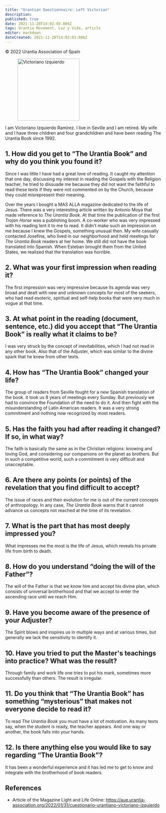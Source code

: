 ```yaml
---
title: "Urantian Questionnaire: Left Victorian"
description: 
published: true
date: 2021-11-28T14:02:03.086Z
tags: Urantia Movement, Luz y Vida, article
editor: markdown
dateCreated: 2021-11-28T14:02:03.086Z
---
```


<p class="v-card v-sheet theme--light gray lighten-3 px-2">© 2022 Urantia Association of Spain</p>


<figure id="Figure_1" class="image urantiapedia">
<img src="/image/article/Luz_y_Vida/LyV_2022_02/Victor-Izquierdo.jpg" alt="Victoriano Izquierdo" width="200">
</figure>

I am Victoriano Izquierdo Ramírez. I live in Seville and I am retired. My wife and I have three children and four grandchildren and have been reading The Urantia Book since 1992.

## 1. How did you get to “The Urantia Book” and why do you think you found it?

Since I was little I have had a great love of reading. It caught my attention that one day, discussing my interest in reading the Gospels with the Religion teacher, he tried to dissuade me because they did not want the faithful to read these texts if they were not commented on by the Church, because they could misrepresent their meaning.

Over the years I bought a MAS ALLA magazine dedicated to the life of Jesus. There was a very interesting article written by Antonio Moya that made reference to _The Urantia Book_. At that time the publication of the first _Trojan Horse_ was a publishing boom. A co-worker who was very impressed with his reading lent it to me to read. It didn't make such an impression on me because I knew the Gospels, something unusual then. My wife casually contacted Josefina, who lived in our neighborhood and held meetings for _The Urantia Book_ readers at her home. We still did not have the book translated into Spanish. When Esteban brought them from the United States, we realized that the translation was horrible.

## 2. What was your first impression when reading it?

The first impression was very impressive because its agenda was very broad and dealt with new and unknown concepts for most of the seekers, who had read esoteric, spiritual and self-help books that were very much in vogue at that time.

## 3. At what point in the reading (document, sentence, etc.) did you accept that “The Urantia Book” is really what it claims to be?

I was very struck by the concept of inevitabilities, which I had not read in any other book. Also that of the Adjuster, which was similar to the divine spark that he knew from other texts.

## 4. How has “The Urantia Book” changed your life?

The group of readers from Seville fought for a new Spanish translation of the book. it took us 8 years of meetings every Sunday. But previously we had to convince the Foundation of the need to do it. And then fight with the misunderstanding of Latin American readers. It was a very strong commitment and nothing now recognized by most readers.

## 5. Has the faith you had after reading it changed? If so, in what way?

The faith is basically the same as in the Christian religions: knowing and loving God, and considering our companions on the planet as brothers. But in such a competitive world, such a commitment is very difficult and unacceptable.

## 6. Are there any points (or points) of the revelation that you find difficult to accept?

The issue of races and their evolution for me is out of the current concepts of anthropology. In any case, _The Urantia Book_ warns that it cannot advance us concepts not reached at the time of its revelation.

## 7. What is the part that has most deeply impressed you?

What impresses me the most is the life of Jesus, which reveals his private life from birth to death.

## 8. How do you understand “doing the will of the Father”?

The will of the Father is that we know him and accept his divine plan, which consists of universal brotherhood and that we accept to enter the ascending race until we reach Him.

## 9. Have you become aware of the presence of your Adjuster?

The Spirit blows and inspires us in multiple ways and at various times, but generally we lack the sensitivity to identify it.

## 10. Have you tried to put the Master's teachings into practice? What was the result?

Through family and work life one tries to put his mark, sometimes more successfully than others. The result is irregular.

## 11. Do you think that “The Urantia Book” has something “mysterious” that makes not everyone decide to read it?

To read _The Urantia Book_ you must have a lot of motivation. As many texts say, when the student is ready, the teacher appears. And one way or another, the book falls into your hands.

## 12. Is there anything else you would like to say regarding “The Urantia Book”?

It has been a wonderful experience and it has led me to get to know and integrate with the brotherhood of book readers.

## References

- Article of the Magazine Light and Life Online: https://aue.urantia-association.org/2022/01/31/cuestionario-urantiano-victoriano-izquierdo

